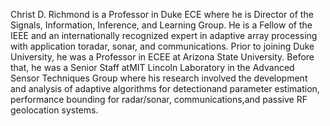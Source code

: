 Christ D. Richmond is a Professor in Duke ECE where he is Director of the Signals, Information, Inference, and Learning Group. He is a Fellow of the IEEE and an internationally recognized expert in adaptive array processing with application toradar, sonar, and communications. Prior to joining Duke University, he was a Professor in ECEE at Arizona State University. Before that, he was a Senior Staff atMIT Lincoln Laboratory in the Advanced Sensor Techniques Group where his research involved the development and analysis of adaptive algorithms for detectionand parameter estimation, performance bounding for radar/sonar, communications,and passive RF geolocation systems.
